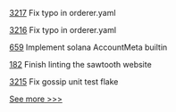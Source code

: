 
[3217](https://github.com/hyperledger/fabric/pull/3217) Fix typo in orderer.yaml

[3216](https://github.com/hyperledger/fabric/pull/3216) Fix typo in orderer.yaml

[659](https://github.com/hyperledger-labs/solang/pull/659) Implement solana AccountMeta builtin

[182](https://github.com/hyperledger/sawtooth-docs/pull/182) Finish linting the sawtooth website

[3215](https://github.com/hyperledger/fabric/pull/3215) Fix gossip unit test flake


[See more >>>](https://start-here.hyperledger.org/pull-requests)
